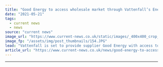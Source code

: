 ```yaml
---
title: "Good Energy to access wholesale market through Vattenfall’s Energy Trader platform"
date: "2021-05-21"
tags: 
  - current news
  - news
source: "current news"
image_url: "https://www.current-news.co.uk/static/images/_400x400_crop_center-center/Crossroad-Solar-Farm-Opening-Day-Credit-Good-Energy.JPG"
image_fp: "/assets/img/post_thumbnails/154.JPG"
lead: "​Vattenfall is set to provide supplier Good Energy with access to the long and short-term wholesale electricity market through its Energy Trader platform."
article_url: "https://www.current-news.co.uk/news/good-energy-to-access-wholesale-market-through-vattenfalls-energy-trader-platform?utm_source=rss-feeds&utm_medium=rss&utm_campaign=rss"
---
```


---
